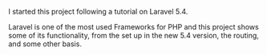 I started this project following a tutorial on Laravel 5.4.

Laravel is one of the most used Frameworks for PHP and this project shows some of its functionality, from the set up in the new 5.4 version, the routing, and some other basis.

